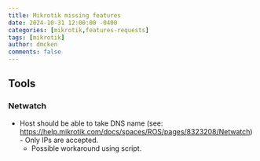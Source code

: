 ```yaml
---
title: Mikrotik missing features
date: 2024-10-31 12:00:00 -0400
categories: [mikrotik,features-requests]
tags: [mikrotik]
author: dmcken
comments: false
---
```




## Tools

### Netwatch

* Host should be able to take DNS name (see: https://help.mikrotik.com/docs/spaces/ROS/pages/8323208/Netwatch) - Only IPs are accepted.
  * Possible workaround using script.

